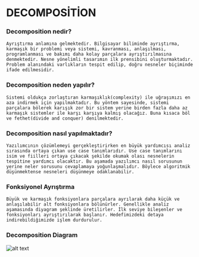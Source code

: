 # DECOMPOSİTİON

### Decomposition nedir?
	Ayrıştırma anlamına gelmektedir. Bilgisayar biliminde ayrıştırma, karmaşık bir problemi veya sistemi, kavranması, anlaşılması, programlanması ve bakımı daha kolay parçalara ayrıştırılmasına denmektedir. Nesne yönelimli tasarımın ilk prensibini oluşturmaktadır. Problem alanındaki varlıkların tespit edilip, doğru nesneler biçiminde ifade edilmesidir.
	
### Decomposition neden yapılır?
	Sistemi oldukça zorlaştıran karmaşıklık(complexity) ile uğraşımızı en aza indirmek için yapılmaktadır. Bu yöntem sayesinde, sistemi parçalara bölerek karışık zor bir sistem yerine birden fazla daha az karmaşık sistemler ile karşı karşıya kalmış olacağız. Buna kısaca böl ve fethet(divide and conquer) denilmektedir.
	
### Decomposition nasıl yapılmaktadır?
	Yazılımcının çözümlemeyi gerçekleştirirken en büyük yardımcısı analiz sırasında ortaya çıkan use case tanımlarıdır. Use case tanımlarını isim ve fiilleri ortaya çıkacak şekilde okumak olası nesnelerin tespitine yardımcı olacaktır. Bu aşamada yazılımcı nasıl sorusunun yerine neler sorusunu cevaplamaya yoğunlaşmalıdır. Böylece algoritmik düşünmektense nesneleri düşünmeye odaklanabilir.
	
### Fonksiyonel Ayrıştırma
	Büyük ve karmaşık fonksiyonlara parçalara ayrılarak daha küçük ve anlaşılabilir alt fonksiyonlara bölünürler. Genellikle analiz aşamasında diyagram şeklinde üretilirler. İlk seviye bileşenler ve fonksiyonları ayrıştırılarak başlanır. Hedefimizdeki detaya indirebildiğimizde işlem durdurulur. 
	
### Decomposition Diagram

![alt text](https://en.wikipedia.org/wiki/Decomposition_(computer_science)#/media/File:6_Decomposition_Structure.svg)



































































































































































































































































































































